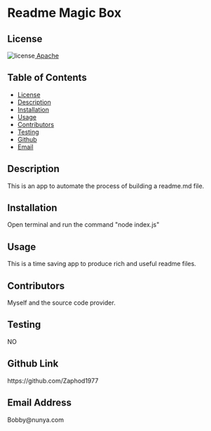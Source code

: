 ##  <h1>Readme Magic Box</h1><h2> License </h2>
![license](https://img.shields.io/badge/License-Apache_2.0-blue.svg)[  Apache](https://opensource.org/licenses/Apache-2.0)<h2> Table of Contents </h2> 
- [License](#license) 
- [Description](#description) 
- [Installation](#installation) 
- [Usage](#usage) 
- [Contributors](#contributors) 
- [Testing](#testing) 
- [Github](#github) 
- [Email](#email) 
<h2>Description</h2> <p>This is an app to automate the process of building a readme.md file.</p><h2>Installation</h2> <p>Open terminal and run the command "node index.js"</p><h2>Usage</h2> <p>This is a time saving app to produce rich and useful readme files.
<h2>Contributors</h2> <p>Myself and the source code provider.</p><h2>Testing</h2> <p>NO</p><h2>Github Link</h2> <p>https://github.com/Zaphod1977</p><h2>Email Address</h2><p>Bobby@nunya.com</p>